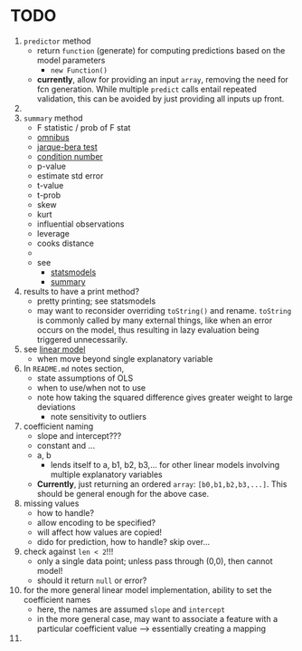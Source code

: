 TODO
====

1. `predictor` method
	-	return `function` (generate) for computing predictions based on the model parameters
		-	`new Function()`
	-	**currently**, allow for providing an input `array`, removing the need for fcn generation. While multiple `predict` calls entail repeated validation, this can be avoided by just providing all inputs up front.
2. 
3. `summary` method
	-	F statistic / prob of F stat
	-	[omnibus](http://en.wikipedia.org/wiki/Omnibus_test)
	-	[jarque-bera test](http://en.wikipedia.org/wiki/Jarque%E2%80%93Bera_test)
	-	[condition number](http://en.wikipedia.org/wiki/Condition_number)
	-	p-value
	-	estimate std error
	-	t-value
	-	t-prob
	-	skew
	-	kurt
	-	influential observations
	-	leverage
	-	cooks distance
	-	
	-	see
		-	[statsmodels](http://statsmodels.sourceforge.net/devel/examples/notebooks/generated/ols.html)
		-	[summary](http://www.r-tutor.com/elementary-statistics/simple-linear-regression/significance-test-linear-regression)
4. results to have a print method?
	-	pretty printing; see statsmodels
	-	may want to reconsider overriding `toString()` and rename. `toString` is commonly called by many external things, like when an error occurs on the model, thus resulting in lazy evaluation being triggered unnecessarily.
5. see [linear model](http://www.mathworks.com/help/stats/linearmodel.fit.html)
	-	when move beyond single explanatory variable
6. In `README.md` notes section,
	-	state assumptions of OLS
	-	when to use/when not to use
	-	note how taking the squared difference gives greater weight to large deviations
		-	note sensitivity to outliers
7. coefficient naming
	-	slope and intercept???
	-	constant and ...
	-	a, b
		-	lends itself to a, b1, b2, b3,... for other linear models involving multiple explanatory variables
	-	**Currently**, just returning an ordered `array`: `[b0,b1,b2,b3,...]`. This should be general enough for the above case.
8. missing values
	-	how to handle?
	-	allow encoding to be specified?
	-	will affect how values are copied!
	-	dido for prediction, how to handle? skip over...
9. check against `len < 2`!!!
	-	only a single data point; unless pass through (0,0), then cannot model!
	-	should it return `null` or error?
10. for the more general linear model implementation, ability to set the coefficient names
	-	here, the names are assumed `slope` and `intercept`
	-	in the more general case, may want to associate a feature with a particular coefficient value --> essentially creating a mapping
11. 
